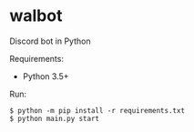 # walbot
Discord bot in Python

Requirements:
- Python 3.5+

Run:
```shell
$ python -m pip install -r requirements.txt
$ python main.py start
```
